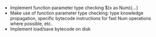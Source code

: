 * Implement function parameter type checking $(x as Num){...}
* Make use of function parameter type checking: type knowledge propagation, specific bytecode instructions for fast Num operations where possible, etc.
* Implement load/save bytecode on disk